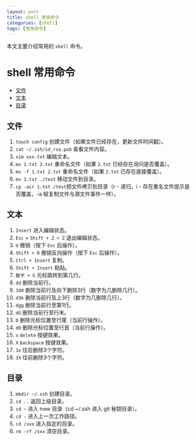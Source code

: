 ```yaml
---
layout: post
title: shell 常用命令
categories: [shell]
tags: [常用命令]
---
```


本文主要介绍常用的 ``shell`` 命令。

# shell 常用命令
+ [文件](#文件)
+ [文本](#文本)
+ [目录](#目录)


## 文件
1. ``touch config`` 创建文件（如果文件已经存在，更新文件时间戳）。
2. ``cat ~/.ssh/id_rsa.pub`` 查看文件内容。
3. ``vim xxx.txt`` 编辑文本。
3. ``mv 1.txt 2.txt`` 重命名文件（如果 ``2.txt`` 已经存在询问是否覆盖）。
3. ``mv -f 1.txt 2.txt`` 重命名文件（如果 ``2.txt`` 已存在直接覆盖）。
4. ``mv 1.txt ./test`` 移动文件到目录。
5. ``cp -air 1.txt /test``把文件拷贝到目录（r - 递归，i - 存在重名文件提示是否覆盖，-a 赋复制文件与源文件事件一样）。




## 文本
1. ``Insert`` 进入编辑状态。
2. ``Esc`` + ``Shift + Z + Z`` 退出编辑状态。
3. ``U`` 撤销（按下 ``Esc`` 后操作）。
4. ``Shift + R`` 撤销反向操作（按下 ``Esc`` 后操作）。
5. ``Ctrl + Insert`` 复制。
6. ``Shift + Insert`` 粘贴。
7. ``数字 + G`` 光标跳转到第几行。
8. ``dd`` 删除当前行。
9. ``3dd`` 删除当前行及向下删除3行（数字为几删除几行）。
10. ``d3k`` 删除当前行及上3行（数字为几删除几行）。
11. ``dgg`` 删除当前行至第1行。
12. ``dG`` 删除当前行至行末。
13. ``D`` 删除光标位置至行尾（当前行操作）。
14. ``d0`` 删除光标位置至行首（当前行操作）。
15. ``x`` ``delete`` 按键效果。
16. ``X`` ``backspace`` 按键效果。
17. ``3x`` 往后删除3个字符。
18. ``3X`` 往前删除3个字符。




## 目录
1. ``mkdir ~/.ssh`` 创建目录。
1. ``cd ..`` 返回上级目录。
2. ``cd ~`` 进入 ``home`` 目录（cd ~/.ssh 进入 git 秘钥目录）。
3. ``cd -`` 进入上一次工作路径。
4. ``cd /xxx`` 进入指定的目录。
5. ``rm -rf /xxx`` 清空目录。
